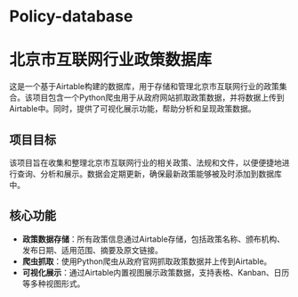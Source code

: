 # Policy-database
# 北京市互联网行业政策数据库

这是一个基于Airtable构建的数据库，用于存储和管理北京市互联网行业的政策集合。该项目包含一个Python爬虫用于从政府网站抓取政策数据，并将数据上传到Airtable中。同时，提供了可视化展示功能，帮助分析和呈现政策数据。

## 项目目标

该项目旨在收集和整理北京市互联网行业的相关政策、法规和文件，以便便捷地进行查询、分析和展示。数据会定期更新，确保最新政策能够被及时添加到数据库中。

## 核心功能

- **政策数据存储**：所有政策信息通过Airtable存储，包括政策名称、颁布机构、发布日期、适用范围、摘要及原文链接。
- **爬虫抓取**：使用Python爬虫从政府官网抓取政策数据并上传到Airtable。
- **可视化展示**：通过Airtable内置视图展示政策数据，支持表格、Kanban、日历等多种视图形式。

